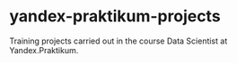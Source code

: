 # yandex-praktikum-projects
Training projects carried out in the course Data Scientist at Yandex.Praktikum.
